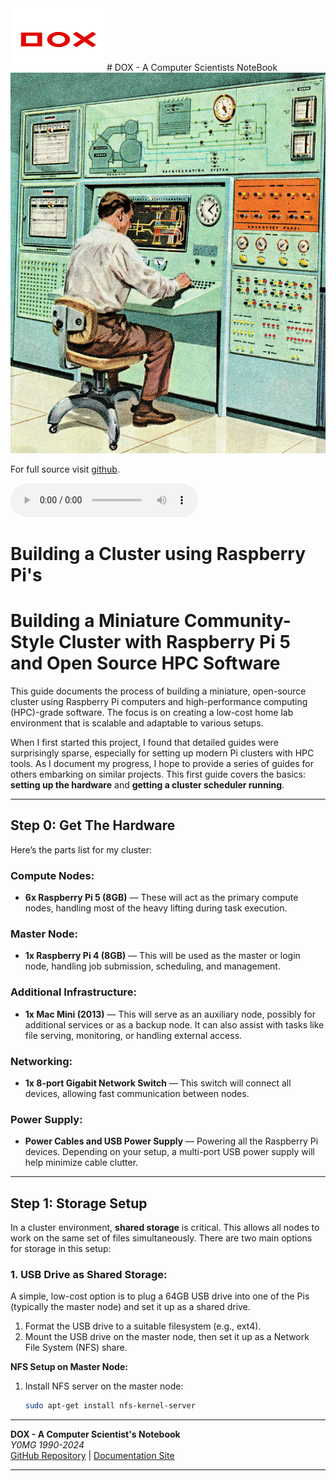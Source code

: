 <img src="dox.png" width="150" height="100" alt="YOMG Lab Documentation">
# DOX - A Computer Scientists NoteBook

<img src="comp.jpg"  alt="YOMG Lab Documentation">

For full source visit [github](https://github.com/youroldmangaming/DOX/).


<audio controls>
  <source src="ElevenLabs_2024-09-29T08_37_04_Grandpa Spuds Oxley_pvc_s67_sb97_t2.mp3" type="audio/mpeg">
  Your browser does not support the audio element.
</audio>


# Building a Cluster using Raspberry Pi's

# Building a Miniature Community-Style Cluster with Raspberry Pi 5 and Open Source HPC Software

This guide documents the process of building a miniature, open-source cluster using Raspberry Pi computers and high-performance computing (HPC)-grade software. The focus is on creating a low-cost home lab environment that is scalable and adaptable to various setups.

When I first started this project, I found that detailed guides were surprisingly sparse, especially for setting up modern Pi clusters with HPC tools. As I document my progress, I hope to provide a series of guides for others embarking on similar projects. This first guide covers the basics: **setting up the hardware** and **getting a cluster scheduler running**.

---

## Step 0: Get The Hardware

Here’s the parts list for my cluster:

### Compute Nodes:
- **6x Raspberry Pi 5 (8GB)** — These will act as the primary compute nodes, handling most of the heavy lifting during task execution.

### Master Node:
- **1x Raspberry Pi 4 (8GB)** — This will be used as the master or login node, handling job submission, scheduling, and management.

### Additional Infrastructure:
- **1x Mac Mini (2013)** — This will serve as an auxiliary node, possibly for additional services or as a backup node. It can also assist with tasks like file serving, monitoring, or handling external access.

### Networking:
- **1x 8-port Gigabit Network Switch** — This switch will connect all devices, allowing fast communication between nodes.

### Power Supply:
- **Power Cables and USB Power Supply** — Powering all the Raspberry Pi devices. Depending on your setup, a multi-port USB power supply will help minimize cable clutter.

---

## Step 1: Storage Setup

In a cluster environment, **shared storage** is critical. This allows all nodes to work on the same set of files simultaneously. There are two main options for storage in this setup:

### 1. USB Drive as Shared Storage:
A simple, low-cost option is to plug a 64GB USB drive into one of the Pis (typically the master node) and set it up as a shared drive.

1. Format the USB drive to a suitable filesystem (e.g., ext4).
2. Mount the USB drive on the master node, then set it up as a Network File System (NFS) share.

**NFS Setup on Master Node:**

1. Install NFS server on the master node:
   ```bash
   sudo apt-get install nfs-kernel-server


---
**DOX - A Computer Scientist's Notebook**  
_Y0MG 1990-2024_  
[GitHub Repository](https://github.com/youroldmangaming/DOX/tree/master) | [Documentation Site](https://dox.youroldmangaming.com)

---
